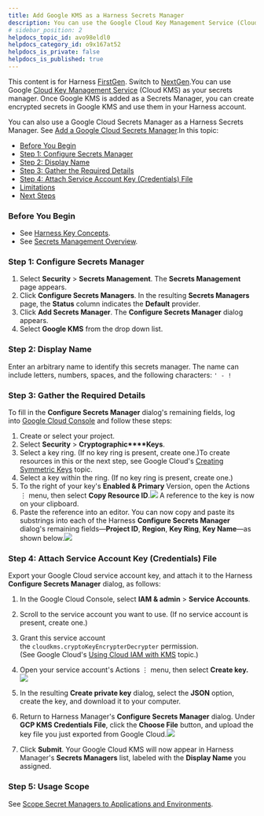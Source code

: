 ```yaml
---
title: Add Google KMS as a Harness Secrets Manager
description: You can use the Google Cloud Key Management Service (Cloud KMS) as your secrets manager.
# sidebar_position: 2
helpdocs_topic_id: avo98eldl0
helpdocs_category_id: o9x167at52
helpdocs_is_private: false
helpdocs_is_published: true
---
```


This content is for Harness [FirstGen](../../../../get-started/harness-first-gen-vs-harness-next-gen.md). Switch to [NextGen](/docs/platform/tecrets/tecrets-management/add-google-kms-secrets-manager).You can use Google [Cloud Key Management Service](https://cloud.google.com/kms/) (Cloud KMS) as your secrets manager. Once Google KMS is added as a Secrets Manager, you can create encrypted secrets in Google KMS and use them in your Harness account.

You can also use a Google Cloud Secrets Manager as a Harness Secrets Manager. See [Add a Google Cloud Secrets Manager](add-a-google-cloud-secrets-manager.md).In this topic:

* [Before You Begin](#before_you_begin)
* [Step 1: Configure Secrets Manager](#step_1_configure_secrets_manager)
* [Step 2: Display Name](#step_2_display_name)
* [Step 3: Gather the Required Details](#step_3_gather_the_required_details)
* [Step 4: Attach Service Account Key (Credentials) File](add-a-google-cloud-kms-secrets-manager.md#step-4-attach-service-account-key-credentials-file)
* [Limitations](#limitations)
* [Next Steps](#next_steps)

### Before You Begin

* See [Harness Key Concepts](../../../starthere-firstgen/harness-key-concepts.md).
* See [Secrets Management Overview](secret-management.md).

### Step 1: Configure Secrets Manager

1. Select **Security** > **Secrets Management**. The **Secrets Management** page appears.
2. Click **Configure Secrets Managers**. In the resulting **Secrets Managers** page, the **Status** column indicates the **Default** provider.
3. Click **Add Secrets Manager**. The **Configure Secrets Manager** dialog appears.
4. Select **Google KMS** from the drop down list.

### Step 2: Display Name

Enter an arbitrary name to identify this secrets manager. The name can include letters, numbers, spaces, and the following characters: `' - !`

### Step 3: Gather the Required Details

To fill in the **Configure Secrets Manager** dialog's remaining fields, log into [Google Cloud Console](https://console.cloud.google.com/) and follow these steps:

1. Create or select your project.
2. Select **Security** > **Cryptographic****Keys**.
3. Select a key ring. (If no key ring is present, create one.)To create resources in this or the next step, see Google Cloud's [Creating Symmetric Keys](https://cloud.google.com/kms/docs/creating-keys) topic.
4. Select a key within the ring. (If no key ring is present, create one.)
5. To the right of your key's **Enabled & Primary** Version, open the Actions ⋮ menu, then select **Copy Resource ID**.![](./static/add-a-google-cloud-kms-secrets-manager-70.png)
A reference to the key is now on your clipboard.
6. Paste the reference into an editor. You can now copy and paste its substrings into each of the Harness **Configure Secrets Manager** dialog's remaining fields—**Project ID**, **Region**, **Key Ring**, **Key Name**—as shown below.![](./static/add-a-google-cloud-kms-secrets-manager-71.png)


### Step 4: Attach Service Account Key (Credentials) File

Export your Google Cloud service account key, and attach it to the Harness **Configure Secrets Manager** dialog, as follows:

1. In the Google Cloud Console, select **IAM & admin** > **Service Accounts**.
2. Scroll to the service account you want to use. (If no service account is present, create one.)
3. Grant this service account the `cloudkms.cryptoKeyEncrypterDecrypter` permission. (See Google Cloud's [Using Cloud IAM with KMS](https://cloud.google.com/kms/docs/iam#granting_permissions_to_use_keys) topic.)
4. Open your service account's Actions ⋮ menu, then select **Create key.**![](./static/add-a-google-cloud-kms-secrets-manager-72.png)

5. In the resulting **Create private key** dialog, select the **JSON** option, create the key, and download it to your computer.
6. Return to Harness Manager's **Configure Secrets Manager** dialog. Under **GCP KMS Credentials File**, click the **Choose File** button, and upload the key file you just exported from Google Cloud.![](./static/add-a-google-cloud-kms-secrets-manager-73.png)

7. Click **Submit**. Your Google Cloud KMS will now appear in Harness Manager's **Secrets Managers** list, labeled with the **Display Name** you assigned.

### Step 5: Usage Scope

See [Scope Secret Managers to Applications and Environments](scope-secret-managers-to-applications-and-environments.md).

